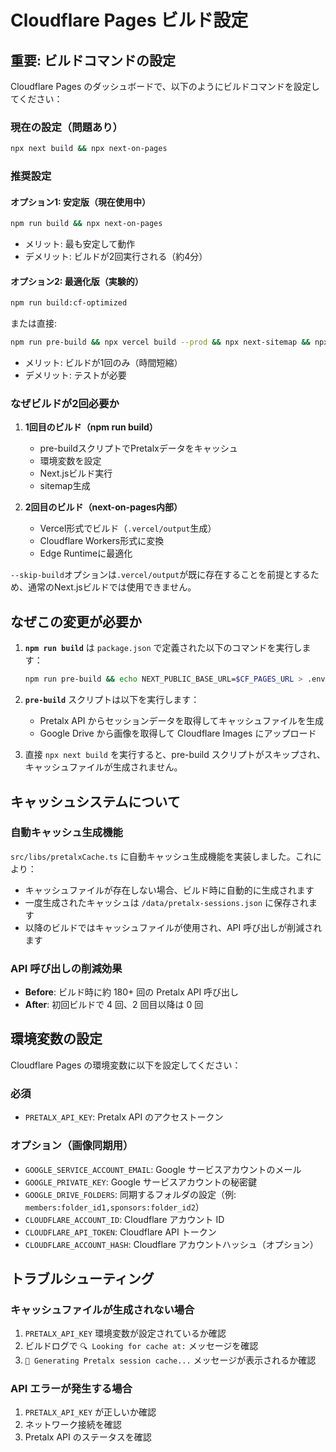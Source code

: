 # Cloudflare Pages ビルド設定

## 重要: ビルドコマンドの設定

Cloudflare Pages のダッシュボードで、以下のようにビルドコマンドを設定してください：

### 現在の設定（問題あり）
```bash
npx next build && npx next-on-pages
```

### 推奨設定

#### オプション1: 安定版（現在使用中）
```bash
npm run build && npx next-on-pages
```
- メリット: 最も安定して動作
- デメリット: ビルドが2回実行される（約4分）

#### オプション2: 最適化版（実験的）
```bash
npm run build:cf-optimized
```
または直接:
```bash
npm run pre-build && npx vercel build --prod && npx next-sitemap && npx next-on-pages --skip-build
```
- メリット: ビルドが1回のみ（時間短縮）
- デメリット: テストが必要

### なぜビルドが2回必要か

1. **1回目のビルド（npm run build）**
   - pre-buildスクリプトでPretalxデータをキャッシュ
   - 環境変数を設定
   - Next.jsビルド実行
   - sitemap生成

2. **2回目のビルド（next-on-pages内部）**
   - Vercel形式でビルド（`.vercel/output`生成）
   - Cloudflare Workers形式に変換
   - Edge Runtimeに最適化

`--skip-build`オプションは`.vercel/output`が既に存在することを前提とするため、通常のNext.jsビルドでは使用できません。

## なぜこの変更が必要か

1. **`npm run build`** は `package.json` で定義された以下のコマンドを実行します：
   ```bash
   npm run pre-build && echo NEXT_PUBLIC_BASE_URL=$CF_PAGES_URL > .env.production && next build && next-sitemap
   ```

2. **`pre-build`** スクリプトは以下を実行します：
   - Pretalx API からセッションデータを取得してキャッシュファイルを生成
   - Google Drive から画像を取得して Cloudflare Images にアップロード

3. 直接 `npx next build` を実行すると、pre-build スクリプトがスキップされ、キャッシュファイルが生成されません。

## キャッシュシステムについて

### 自動キャッシュ生成機能
`src/libs/pretalxCache.ts` に自動キャッシュ生成機能を実装しました。これにより：

- キャッシュファイルが存在しない場合、ビルド時に自動的に生成されます
- 一度生成されたキャッシュは `/data/pretalx-sessions.json` に保存されます
- 以降のビルドではキャッシュファイルが使用され、API 呼び出しが削減されます

### API 呼び出しの削減効果
- **Before**: ビルド時に約 180+ 回の Pretalx API 呼び出し
- **After**: 初回ビルドで 4 回、2 回目以降は 0 回

## 環境変数の設定

Cloudflare Pages の環境変数に以下を設定してください：

### 必須
- `PRETALX_API_KEY`: Pretalx API のアクセストークン

### オプション（画像同期用）
- `GOOGLE_SERVICE_ACCOUNT_EMAIL`: Google サービスアカウントのメール
- `GOOGLE_PRIVATE_KEY`: Google サービスアカウントの秘密鍵
- `GOOGLE_DRIVE_FOLDERS`: 同期するフォルダの設定（例: `members:folder_id1,sponsors:folder_id2`）
- `CLOUDFLARE_ACCOUNT_ID`: Cloudflare アカウント ID
- `CLOUDFLARE_API_TOKEN`: Cloudflare API トークン
- `CLOUDFLARE_ACCOUNT_HASH`: Cloudflare アカウントハッシュ（オプション）

## トラブルシューティング

### キャッシュファイルが生成されない場合
1. `PRETALX_API_KEY` 環境変数が設定されているか確認
2. ビルドログで `🔍 Looking for cache at:` メッセージを確認
3. `🔨 Generating Pretalx session cache...` メッセージが表示されるか確認

### API エラーが発生する場合
1. `PRETALX_API_KEY` が正しいか確認
2. ネットワーク接続を確認
3. Pretalx API のステータスを確認